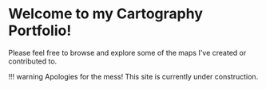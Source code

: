 # Welcome to my Cartography Portfolio!

Please feel free to browse and explore some of the maps I've created or contributed to.

!!! warning
	Apologies for the mess! This site is currently under construction.
